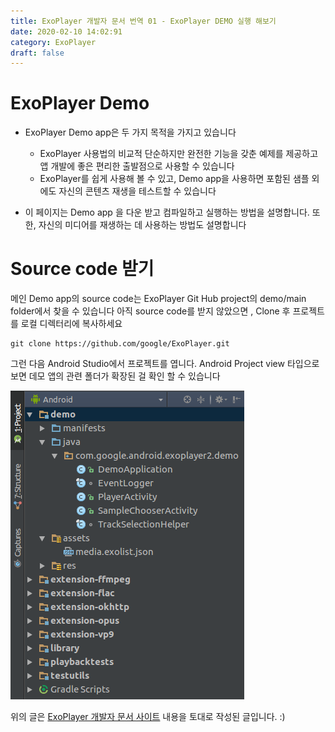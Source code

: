 ```yaml
---
title: ExoPlayer 개발자 문서 번역 01 - ExoPlayer DEMO 실행 해보기
date: 2020-02-10 14:02:91
category: ExoPlayer
draft: false
---
```


# ExoPlayer Demo

- ExoPlayer Demo app은 두 가지 목적을 가지고 있습니다
  - ExoPlayer 사용법의 비교적 단순하지만 완전한 기능을 갖춘 예제를 제공하고 앱 개발에 좋은 편리한 출발점으로 사용할 수 있습니다
  - ExoPlayer를 쉽게 사용해 볼 수 있고, Demo app을 사용하면 포함된 샘플 외에도 자신의 콘텐츠 재생을 테스트할 수 있습니다
 
- 이 페이지는 Demo app 을 다운 받고 컴파일하고 실행하는 방법을 설명합니다. 또한, 자신의 미디어를 재생하는 데 사용하는 방법도 설명합니다


# Source code 받기

메인 Demo app의 source code는 ExoPlayer Git Hub project의 demo/main folder에서 찾을 수 있습니다
아직 source code를 받지 않았으면 , Clone 후 프로젝트를 로컬 디렉터리에 복사하세요

``` 
git clone https://github.com/google/ExoPlayer.git
```


그런 다음 Android Studio에서 프로젝트를 엽니다. Android Project view 타입으로 보면 데모 앱의 관련 폴더가 확장된 걸 확인 할 수 있습니다

![Figure 1. The project in Android Studio ](https://github.com/superbderrick/Blog/blob/master/content/blog/ExoPlayer/demo-app-project.png?raw=true)





위의 글은 [ExoPlayer 개발자 문서 사이트](https://exoplayer.dev/) 내용을 토대로 작성된 글입니다. :) 